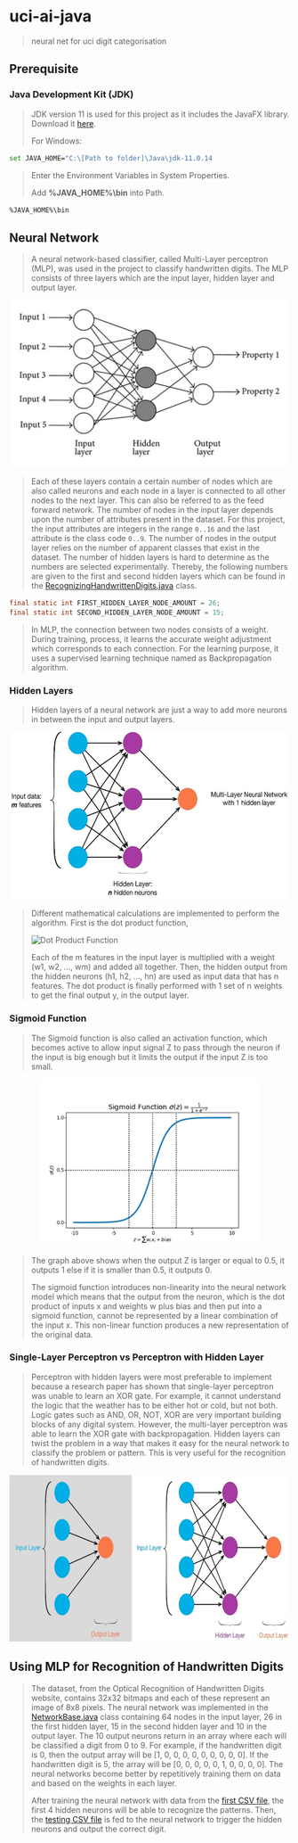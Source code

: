# uci-ai-java
> neural net for uci digit categorisation

## Prerequisite

### Java Development Kit (JDK) 
> JDK version 11 is used for this project as it includes the JavaFX library. Download it [here](https://www.oracle.com/java/technologies/javase/jdk11-archive-downloads.html).
> 
> For Windows:
```sh
set JAVA_HOME="C:\[Path to folder]\Java\jdk-11.0.14
```
> Enter the Environment Variables in System Properties.
> 
> Add **%JAVA_HOME%\bin** into Path.
```sh
%JAVA_HOME%\bin
```
## Neural Network
> A neural network-based classifier, called Multi-Layer perceptron (MLP), was used in the project to classify handwritten digits. The MLP consists of three layers which are the input layer, hidden layer and output layer.
<p align="center">
  <img height="300" src="/imgs/multi-layer-perceptron.jpg">
</p>

> Each of these layers contain a certain number of nodes which are also called neurons and each node in a layer is connected to all other nodes to the next layer. This can also be referred to as the feed forward network. The number of nodes in the input layer depends upon the number of attributes present in the dataset. For this project, the input attributes are integers in the range ```0..16``` and the last attribute is the class code ```0..9```. The number of nodes in the output layer relies on the number of apparent classes that exist in the dataset. The number of hidden layers is hard to determine as the numbers are selected experimentally. Thereby, the following numbers are given to the first and second hidden layers which can be found in the [RecognizingHandwrittenDigits.java](/Digits-Recognition-using-Neural-Network/src/RecognizingHandwrittenDigits/RecognizingHandwrittenDigits.java) class.

```java
final static int FIRST_HIDDEN_LAYER_NODE_AMOUNT = 26;
final static int SECOND_HIDDEN_LAYER_NODE_AMOUNT = 15;
```
> In MLP, the connection between two nodes consists of a weight. During training, process, it learns the accurate weight adjustment which corresponds to each connection. For the learning purpose, it uses a supervised learning technique named as Backpropagation algorithm.

### Hidden Layers
> Hidden layers of a neural network are just a way to add more neurons in between the input and output layers.
<p align="center">
  <img height="300" src="/imgs/single-layer-perceptron.jpg">
</p>

> Different mathematical calculations are implemented to perform the algorithm. First is the dot product function, 
> 
> ![Dot Product Function](https://user-images.githubusercontent.com/47154593/154147044-9a5707a2-a7eb-4b6c-86b1-0a7466cb17bc.png)
> 
> Each of the m features in the input layer is multiplied with a weight (w1, w2, …, wm) and added all together. Then, the hidden output from the hidden neurons (h1, h2, …, hn) are used as input data that has n features. The dot product is finally performed with 1 set of n weights to get the final output y, in the output layer.


### Sigmoid Function
> The Sigmoid function is also called an activation function, which becomes active to allow input signal Z to pass through the neuron if the input is big enough but it limits the output if the input Z is too small.
<p align="center">
  <img height="300" src="/imgs/sigmoid-function-curve.png">
</p>

> The graph above shows when the output Z is larger or equal to 0.5, it outputs 1 else if it is smaller than 0.5, it outputs 0. 
> 
> The sigmoid function introduces non-linearity into the neural network model which means that the output from the neuron, which is the dot product of inputs x and weights w plus bias and then put into a sigmoid function, cannot be represented by a linear combination of the input x. This non-linear function produces a new representation of the original data.

### Single-Layer Perceptron vs Perceptron with Hidden Layer
> Perceptron with hidden layers were most preferable to implement because a research paper has shown that single-layer perceptron was unable to learn an XOR gate. For example, it cannot understand the logic that the weather has to be either hot or cold, but not both. Logic gates such as AND, OR, NOT, XOR are very important building blocks of any digital system. However, the multi-layer perceptron was able to learn the XOR gate with backpropagation. Hidden layers can twist the problem in a way that makes it easy for the neural network to classify the problem or pattern. This is very useful for the recognition of handwritten digits.
<p align="center">
  <img height="300" src="/imgs/single-layer-perceptron-with-hidden-layer.jpg">
</p>

## Using MLP for Recognition of Handwritten Digits
> The dataset, from the Optical Recognition of Handwritten Digits website, contains 32x32 bitmaps and each of these represent an image of 8x8 pixels. The neural network was implemented in the [NetworkBase.java](/Digits-Recognition-using-Neural-Network/src/RecognizingHandwrittenDigits/NetworkBase.java) class containing 64 nodes in the input layer, 26 in the first hidden layer, 15 in the second hidden layer and 10 in the output layer. The 10 output neurons return in an array where each will be classified a digit from 0 to 9. For example, if the handwritten digit is 0, then the output array will be [1, 0, 0, 0, 0, 0, 0, 0, 0, 0]. If the handwritten digit is 5, the array will be [0, 0, 0, 0, 0, 1, 0, 0, 0, 0]. The neural networks become better by repetitively training them on data and based on the weights in each layer.
> 
> After training the neural network with data from the [first CSV file](/Digits-Recognition-using-Neural-Network/src/RecognizingHandwrittenDigits/Data/cw2DataSet1.csv), the first 4 hidden neurons will be able to recognize the patterns. Then, the [testing CSV file](/Digits-Recognition-using-Neural-Network/src/RecognizingHandwrittenDigits/Data/cw2DataSet2.csv) is fed to the neural network to trigger the hidden neurons and output the correct digit.
<p align="center">
  <img height="300"/imgs/Trained-neural-network.jpg">
</p>
